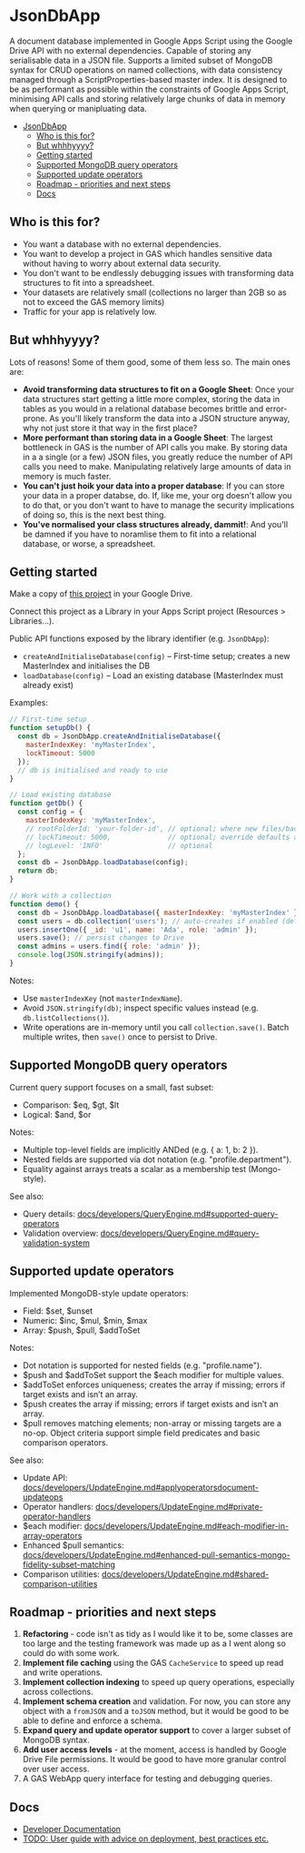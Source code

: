 # JsonDbApp

A document database implemented in Google Apps Script using the Google Drive API with no external dependencies. Capable of storing any serialisable data in a JSON file. Supports a limited subset of MongoDB syntax for CRUD operations on named collections, with data consistency managed through a ScriptProperties-based master index. It is designed to be as performant as possible within the constraints of Google Apps Script, minimising API calls and storing relatively large chunks of data in memory when querying or manipluating data.

- [JsonDbApp](#jsondbapp)
  - [Who is this for?](#who-is-this-for)
  - [But whhhyyyy?](#but-whhhyyyy)
  - [Getting started](#getting-started)
  - [Supported MongoDB query operators](#supported-mongodb-query-operators)
  - [Supported update operators](#supported-update-operators)
  - [Roadmap - priorities and next steps](#roadmap---priorities-and-next-steps)
  - [Docs](#docs)


## Who is this for?

- You want a database with no external dependencies.
- You want to develop a project in GAS which handles sensitive data without having to worry about external data security.
- You don't want to be endlessly debugging issues with transforming data structures to fit into a spreadsheet.
- Your datasets are relatively small (collections no larger than 2GB so as not to exceed the GAS memory limits)
- Traffic for your app is relatively low.


## But whhhyyyy?

Lots of reasons! Some of them good, some of them less so. The main ones are:

- **Avoid transforming data structures to fit on a Google Sheet**: Once your data structures start getting a little more complex, storing the data in tables as you would in a relational database becomes brittle and error-prone. As you'll likely transform the data into a JSON structure anyway, why not just store it that way in the first place?
- **More performant than storing data in a Google Sheet**: The largest bottleneck in GAS is the number of API calls you make. By storing data in a a single (or a few) JSON files, you greatly reduce the number of API calls you need to make. Manipulating relatively large amounts of data in memory is much faster.
- **You can't just hoik your data into a proper database**: If you can store your data in a proper databse, do. If, like me, your org doesn't allow you to do that, or you don't want to have to manage the security implications of doing so, this is the next best thing.
- **You've normalised your class structures already, dammit!**: And you'll be damned if you have to noramlise them to fit into a relational database, or worse, a spreadsheet.

## Getting started

Make a copy of [this project](https://script.google.com/d/1lK7UDb7f77qB-VgH_GZ-IM7C95hDGtxgjZYRZR94G76RoGYAlgHALhZG/edit?usp=drive_link) in your Google Drive. 

Connect this project as a Library in your Apps Script project (Resources > Libraries...).

Public API functions exposed by the library identifier (e.g. `JsonDbApp`):

- `createAndInitialiseDatabase(config)` – First-time setup; creates a new MasterIndex and initialises the DB
- `loadDatabase(config)` – Load an existing database (MasterIndex must already exist)

Examples:

```javascript
// First-time setup
function setupDb() {
  const db = JsonDbApp.createAndInitialiseDatabase({
    masterIndexKey: 'myMasterIndex',
    lockTimeout: 5000
  });
  // db is initialised and ready to use
}

// Load existing database
function getDb() {
  const config = {
    masterIndexKey: 'myMasterIndex',
    // rootFolderId: 'your-folder-id', // optional; where new files/backups are created
    // lockTimeout: 5000,              // optional; override defaults as needed
    // logLevel: 'INFO'                // optional
  };
  const db = JsonDbApp.loadDatabase(config);
  return db;
}

// Work with a collection
function demo() {
  const db = JsonDbApp.loadDatabase({ masterIndexKey: 'myMasterIndex' });
  const users = db.collection('users'); // auto-creates if enabled (default true)
  users.insertOne({ _id: 'u1', name: 'Ada', role: 'admin' });
  users.save(); // persist changes to Drive
  const admins = users.find({ role: 'admin' });
  console.log(JSON.stringify(admins));
}
```

Notes:
- Use `masterIndexKey` (not `masterIndexName`).
- Avoid `JSON.stringify(db)`; inspect specific values instead (e.g. `db.listCollections()`).
- Write operations are in-memory until you call `collection.save()`. Batch multiple writes, then `save()` once to persist to Drive.

## Supported MongoDB query operators

Current query support focuses on a small, fast subset:

- Comparison: $eq, $gt, $lt
- Logical: $and, $or

Notes:
- Multiple top-level fields are implicitly ANDed (e.g. { a: 1, b: 2 }).
- Nested fields are supported via dot notation (e.g. "profile.department").
- Equality against arrays treats a scalar as a membership test (Mongo-style).

See also:
- Query details: [docs/developers/QueryEngine.md#supported-query-operators](docs/developers/QueryEngine.md#supported-query-operators)
- Validation overview: [docs/developers/QueryEngine.md#query-validation-system](docs/developers/QueryEngine.md#query-validation-system)

## Supported update operators

Implemented MongoDB-style update operators:

- Field: $set, $unset
- Numeric: $inc, $mul, $min, $max
- Array: $push, $pull, $addToSet

Notes:
- Dot notation is supported for nested fields (e.g. "profile.name").
- $push and $addToSet support the $each modifier for multiple values.
- $addToSet enforces uniqueness; creates the array if missing; errors if target exists and isn’t an array.
- $push creates the array if missing; errors if target exists and isn’t an array.
- $pull removes matching elements; non-array or missing targets are a no-op. Object criteria support simple field predicates and basic comparison operators.

See also:
- Update API: [docs/developers/UpdateEngine.md#applyoperatorsdocument-updateops](docs/developers/UpdateEngine.md#applyoperatorsdocument-updateops)
- Operator handlers: [docs/developers/UpdateEngine.md#private-operator-handlers](docs/developers/UpdateEngine.md#private-operator-handlers)
- $each modifier: [docs/developers/UpdateEngine.md#each-modifier-in-array-operators](docs/developers/UpdateEngine.md#each-modifier-in-array-operators)
- Enhanced $pull semantics: [docs/developers/UpdateEngine.md#enhanced-pull-semantics-mongo-fidelity-subset-matching](docs/developers/UpdateEngine.md#enhanced-pull-semantics-mongo-fidelity-subset-matching)
- Comparison utilities: [docs/developers/UpdateEngine.md#shared-comparison-utilities](docs/developers/UpdateEngine.md#shared-comparison-utilities)

## Roadmap - priorities and next steps

1. **Refactoring** - code isn't as tidy as I would like it to be, some classes are too large and the testing framework was made up as a I went along so could do with some work.
2. **Implement file caching** using the GAS `CacheService` to speed up read and write operations. 
3. **Implement collection indexing** to speed up query operations, especially across collections.
4. **Implement schema creation** and validation. For now, you can store any object with a `fromJSON` and a `toJSON` method, but it would be good to be able to define and enforce a schema.
5. **Expand query and update operator support** to cover a larger subset of MongoDB syntax.
6. **Add user access levels** - at the moment, access is handled by Google Drive File permissions. It would be good to have more granular control over user access.
7. A GAS WebApp query interface for testing and debugging queries.

## Docs

- [Developer Documentation](docs/developers/README.md)
- [TODO: User guide with advice on deployment, best practices etc.](TODO)



